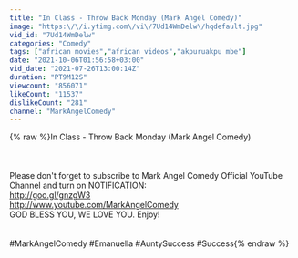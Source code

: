 ```yaml
---
title: "In Class - Throw Back Monday (Mark Angel Comedy)"
image: "https:\/\/i.ytimg.com\/vi\/7Ud14WmDelw\/hqdefault.jpg"
vid_id: "7Ud14WmDelw"
categories: "Comedy"
tags: ["african movies","african videos","akpuruakpu mbe"]
date: "2021-10-06T01:56:58+03:00"
vid_date: "2021-07-26T13:00:14Z"
duration: "PT9M12S"
viewcount: "856071"
likeCount: "11537"
dislikeCount: "281"
channel: "MarkAngelComedy"
---
```

{% raw %}In Class - Throw Back Monday (Mark Angel Comedy)<br /><br /><br /><br />Please don't forget to subscribe to Mark Angel Comedy Official YouTube Channel and turn on NOTIFICATION:<br /><a rel="nofollow" target="blank" href="http://goo.gl/gnzgW3">http://goo.gl/gnzgW3</a><br /><a rel="nofollow" target="blank" href="http://www.youtube.com/MarkAngelComedy">http://www.youtube.com/MarkAngelComedy</a><br />GOD BLESS YOU, WE LOVE YOU. Enjoy!<br /><br /><br />#MarkAngelComedy #Emanuella #AuntySuccess #Success{% endraw %}
